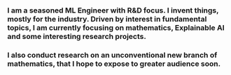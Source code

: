 ### I am a seasoned ML Engineer with R&D focus. I invent things, mostly for the industry. Driven by interest in fundamental topics, I am currently focusing on mathematics, Explainable AI and some interesting research projects.
### I also conduct research on an unconventional new branch of mathematics, that I hope to expose to greater audience soon.
